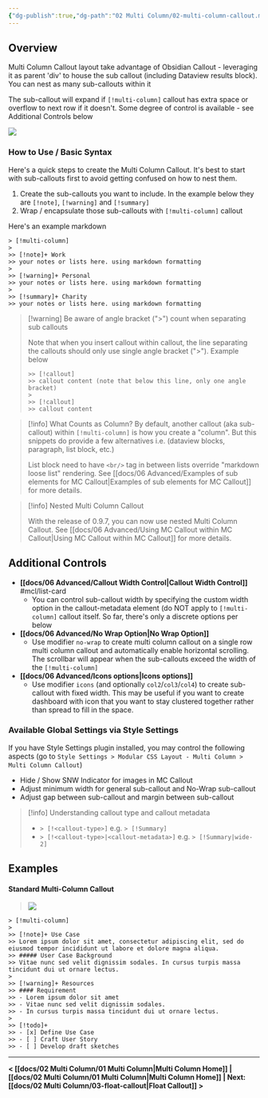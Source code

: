 ```yaml
---
{"dg-publish":true,"dg-path":"02 Multi Column/02-multi-column-callout.md","permalink":"/02-multi-column/02-multi-column-callout/","title":"Multi Column Callout","noteIcon":"","updated":"2023-11-18T17:18:36.116+08:00"}
---
```



## Overview
Multi Column Callout layout take advantage of Obsidian Callout - leveraging it as parent 'div' to house the sub callout (including Dataview results block). You can nest as many sub-callouts within it

The sub-callout will expand if `[!multi-column]` callout has extra space or overflow to next row if it doesn't. Some degree of control is available - see Additional Controls below

![](https://raw.githubusercontent.com/efemkay/obsidian-modular-css-layout/main/docs/assets/hero-mc-callout.png)

### How to Use / Basic Syntax
Here's a quick steps to create the Multi Column Callout. It's best to start with sub-callouts first to avoid getting confused on how to nest them.
1. Create the sub-callouts you want to include. In the example below they are `[!note]`, `[!warning]` and `[!summary]`
2. Wrap / encapsulate those sub-callouts with `[!multi-column]` callout

Here's an example markdown
```
> [!multi-column]
>
>> [!note]+ Work
>> your notes or lists here. using markdown formatting
>
>> [!warning]+ Personal
>> your notes or lists here. using markdown formatting
>
>> [!summary]+ Charity
>> your notes or lists here. using markdown formatting
```


> [!warning] Be aware of angle bracket (">") count when separating sub callouts
> 
> Note that when you insert callout within callout, the line separating the callouts should only use single angle bracket (">"). Example below
> 
> ```
>>> [!callout]
>>> callout content (note that below this line, only one angle bracket)
>>
>>> [!callout]
>>> callout content
> ```

> [!info] What Counts as Column?
> By default, another callout (aka sub-callout) within `[!multi-column]` is how you create a "column". But this snippets do provide a few alternatives i.e. (dataview blocks, paragraph, list block, etc.)
>
> List block need to have `<br/>` tag in between lists override "markdown loose list" rendering. See [[docs/06 Advanced/Examples of sub elements for MC Callout\|Examples of sub elements for MC Callout]] for more details.

> [!info] Nested Multi Column Callout
> 
> With the release of 0.9.7, you can now use nested Multi Column Callout. See [[docs/06 Advanced/Using MC Callout within MC Callout\|Using MC Callout within MC Callout]]  for more details.

## Additional Controls

- **[[docs/06 Advanced/Callout Width Control\|Callout Width Control]]** #mcl/list-card 
	- You can control sub-callout width by specifying the custom width option in the callout-metadata element (do NOT apply to `[!multi-column]` callout itself. So far, there's only a discrete options per below
- **[[docs/06 Advanced/No Wrap Option\|No Wrap Option]]**
	- Use modifier `no-wrap` to create multi column callout on a single row multi column callout and automatically enable horizontal scrolling. The scrollbar will appear when the sub-callouts exceed the width of the `[!multi-column]`
- **[[docs/06 Advanced/Icons options\|Icons options]]**
	- Use modifier `icons` (and optionally `col2`/`col3`/`col4`) to create sub-callout with fixed width. This may be useful if you want to create dashboard with icon that you want to stay clustered together rather than spread to fill in the space.

### Available Global Settings via Style Settings
If you have Style Settings plugin installed, you may control the following aspects (go to `Style Settings > Modular CSS Layout - Multi Column > Multi Column Callout`)
- Hide / Show SNW Indicator for images in MC Callout
- Adjust minimum width for general sub-callout and No-Wrap sub-callout
- Adjust gap between sub-callout and margin between sub-callout


> [!info] Understanding callout type and callout metadata
>
> - `> [!<callout-type>]` e.g. `> [!Summary]`
> - `> [!<callout-type>|<callout-metadata>]` e.g. `> [!Summary|wide-2]`

## Examples

#### Standard Multi-Column Callout

> ![](/img/user/docs/assets/mc-callout-standard.png)

```
> [!multi-column]
>
>> [!note]+ Use Case
>> Lorem ipsum dolor sit amet, consectetur adipiscing elit, sed do eiusmod tempor incididunt ut labore et dolore magna aliqua.
>> ##### User Case Background
>> Vitae nunc sed velit dignissim sodales. In cursus turpis massa tincidunt dui ut ornare lectus.
>
>> [!warning]+ Resources
>> #### Requirement
>> - Lorem ipsum dolor sit amet
>> - Vitae nunc sed velit dignissim sodales.
>> - In cursus turpis massa tincidunt dui ut ornare lectus.
>
>> [!todo]+
>> - [x] Define Use Case
>> - [ ] Craft User Story
>> - [ ] Develop draft sketches
```

---

**< [[docs/02 Multi Column/01 Multi Column\|Multi Column Home]]  | [[docs/02 Multi Column/01 Multi Column\|Multi Column Home]]  | Next: [[docs/02 Multi Column/03-float-callout\|Float Callout]] >**